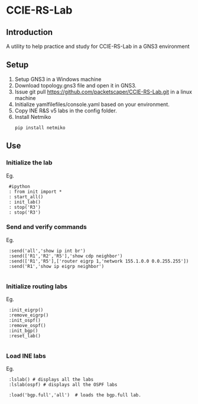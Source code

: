 # CCIE-RS-Lab

## Introduction

A utility to help practice and study for CCIE-RS-Lab in a GNS3 environment


## Setup

1. Setup GNS3 in a Windows machine
2. Download topology.gns3 file and open it in GNS3.
3. Issue git pull https://github.com/packetscaper/CCIE-RS-Lab.git in a linux machine
4. Initialize yamlfilefiles/console.yaml based on your environment.
5. Copy INE R&S v5 labs in the config folder.
5. Install Netmiko
      ```
      pip install netmiko
      
      ```
 
## Use

### Initialize the lab

Eg.

  ```
   #ipython
   : from init import *
   : start_all()
   : init_lab()
   : stop('R3')
   : stop('R3')
  
  ```

### Send and verify commands

Eg. 

  ```
   :send('all','show ip int br')
   :send(['R1','R2','R5'],'show cdp neighbor')
   :send(['R1','R5'],['router eigrp 1,'network 155.1.0.0 0.0.255.255'])
   :send('R1','show ip eigrp neighbor')
   
  ```

### Initialize routing labs

Eg. 
  ```
   :init_eigrp()
   :remove_eigrp()
   :init_ospf()
   :remove_ospf()
   :init_bgp()
   :reset_lab()
   
  ```

### Load INE labs

Eg.

  ```
   :lslab() # displays all the labs
   :lslab(ospf) # displays all the OSPF labs
   
   :load('bgp.full','all')  # loads the bgp.full lab. 
   
   
  ```


